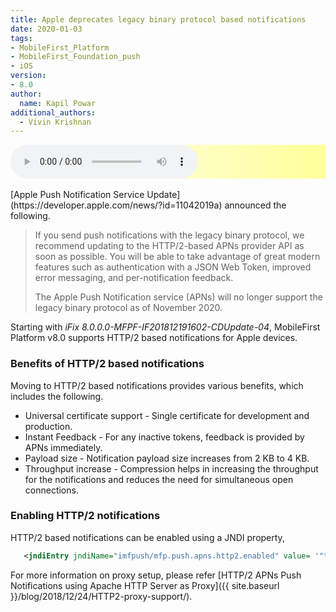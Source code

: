 ```yaml
---
title: Apple deprecates legacy binary protocol based notifications
date: 2020-01-03
tags:
- MobileFirst_Platform
- MobileFirst_Foundation_push
- iOS
version:
- 8.0
author:
  name: Kapil Powar
additional_authors:
  - Vivin Krishnan
---
```

<style>
.audio-background {
  background-image: linear-gradient(to right, rgba(255,255,255,0), #ffff99);
;
}
</style>
<script>
$('#audioMFWebView').on('ended', function() {
        manageImageObjectsLevel();
}).get(0).play();
</script>



<div class="container audio-background">

  <audio id="audioMFWebView" controls>
  <source src="{{site.baseurl}}/assets/blog/2020-01-03-http2-cert-based-notifications/http2-cert-based-notifications.mp3" type="audio/mpeg">
  Your browser does not support the audio tag.
  </audio>

</div>
<br/>
[Apple Push Notification Service Update](https://developer.apple.com/news/?id=11042019a) announced the following.

>If you send push notifications with the legacy binary protocol, we recommend updating to the HTTP/2-based APNs provider API as soon as possible. You will be able to take advantage of great modern features such as authentication with a JSON Web Token, improved error messaging, and per-notification feedback.
>
>The Apple Push Notification service (APNs) will no longer support the legacy binary protocol as of November 2020.

Starting with *iFix 8.0.0.0-MFPF-IF201812191602-CDUpdate-04*, MobileFirst Platform v8.0 supports HTTP/2 based notifications for Apple devices.


### Benefits of HTTP/2 based notifications

Moving to HTTP/2 based notifications provides various benefits, which includes the following.

* Universal certificate support - Single certificate for development and production.
* Instant Feedback - For any inactive tokens, feedback is provided by APNs immediately.
* Payload size - Notification payload size increases from 2 KB to 4 KB.
* Throughput increase - Compression helps in increasing the throughput for the notifications and reduces the need for simultaneous open connections.

### Enabling HTTP/2 notifications

HTTP/2 based notifications can be enabled using a JNDI property,

 ```xml
    <jndiEntry jndiName="imfpush/mfp.push.apns.http2.enabled" value= '"true"'/>
 ```   

For more information on proxy setup, please refer [HTTP/2 APNs Push Notifications using Apache HTTP Server as Proxy]({{ site.baseurl }}/blog/2018/12/24/HTTP2-proxy-support/).
